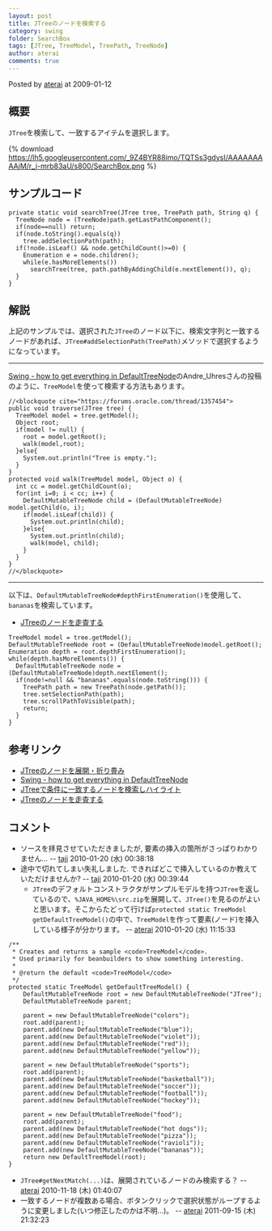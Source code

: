 ```yaml
---
layout: post
title: JTreeのノードを検索する
category: swing
folder: SearchBox
tags: [JTree, TreeModel, TreePath, TreeNode]
author: aterai
comments: true
---
```


Posted by [aterai](http://terai.xrea.jp/aterai.html) at 2009-01-12

## 概要
`JTree`を検索して、一致するアイテムを選択します。

{% download https://lh5.googleusercontent.com/_9Z4BYR88imo/TQTSs3gdysI/AAAAAAAAAjM/r_j-mrb83aU/s800/SearchBox.png %}

## サンプルコード
<pre class="prettyprint"><code>private static void searchTree(JTree tree, TreePath path, String q) {
  TreeNode node = (TreeNode)path.getLastPathComponent();
  if(node==null) return;
  if(node.toString().equals(q))
    tree.addSelectionPath(path);
  if(!node.isLeaf() &amp;&amp; node.getChildCount()&gt;=0) {
    Enumeration e = node.children();
    while(e.hasMoreElements())
      searchTree(tree, path.pathByAddingChild(e.nextElement()), q);
  }
}
</code></pre>

## 解説
上記のサンプルでは、選択された`JTree`のノード以下に、検索文字列と一致するノードがあれば、`JTree#addSelectionPath(TreePath)`メソッドで選択するようになっています。

- - - -
[Swing - how to get everything in DefaultTreeNode](https://forums.oracle.com/thread/1357454)のAndre_Uhresさんの投稿のように、`TreeModel`を使って検索する方法もあります。

<pre class="prettyprint"><code>//&lt;blockquote cite="https://forums.oracle.com/thread/1357454"&gt;
public void traverse(JTree tree) {
  TreeModel model = tree.getModel();
  Object root;
  if(model != null) {
    root = model.getRoot();
    walk(model,root);
  }else{
    System.out.println("Tree is empty.");
  }
}
protected void walk(TreeModel model, Object o) {
  int cc = model.getChildCount(o);
  for(int i=0; i &lt; cc; i++) {
    DefaultMutableTreeNode child = (DefaultMutableTreeNode) model.getChild(o, i);
    if(model.isLeaf(child)) {
      System.out.println(child);
    }else{
      System.out.println(child);
      walk(model, child);
    }
  }
}
//&lt;/blockquote&gt;
</code></pre>

- - - -
以下は、`DefaultMutableTreeNode#depthFirstEnumeration()`を使用して、`bananas`を検索しています。

- [JTreeのノードを走査する](http://terai.xrea.jp/Swing/TraverseAllNodes.html)

<!-- dummy comment line for breaking list -->

<pre class="prettyprint"><code>TreeModel model = tree.getModel();
DefaultMutableTreeNode root = (DefaultMutableTreeNode)model.getRoot();
Enumeration depth = root.depthFirstEnumeration();
while(depth.hasMoreElements()) {
  DefaultMutableTreeNode node = (DefaultMutableTreeNode)depth.nextElement();
  if(node!=null &amp;&amp; "bananas".equals(node.toString())) {
    TreePath path = new TreePath(node.getPath());
    tree.setSelectionPath(path);
    tree.scrollPathToVisible(path);
    return;
  }
}
</code></pre>

## 参考リンク
- [JTreeのノードを展開・折り畳み](http://terai.xrea.jp/Swing/ExpandAllNodes.html)
- [Swing - how to get everything in DefaultTreeNode](https://forums.oracle.com/thread/1357454)
- [JTreeで条件に一致するノードを検索しハイライト](http://terai.xrea.jp/Swing/TreeNodeHighlightSearch.html)
- [JTreeのノードを走査する](http://terai.xrea.jp/Swing/TraverseAllNodes.html)

<!-- dummy comment line for breaking list -->

## コメント
- ソースを拝見させていただきましたが, 要素の挿入の箇所がさっぱりわかりません... -- [taji](http://terai.xrea.jp/taji.html) 2010-01-20 (水) 00:38:18
- 途中で切れてしまい失礼しました. できればどこで挿入しているのか教えていただけませんか? -- [taji](http://terai.xrea.jp/taji.html) 2010-01-20 (水) 00:39:44
    - `JTree`のデフォルトコンストラクタがサンプルモデルを持つ`JTree`を返しているので、`%JAVA_HOME%\src.zip`を展開して、`JTree()`を見るのがよいと思います。そこからたどって行けば`protected static TreeModel getDefaultTreeModel()`の中で、`TreeModel`を作って要素(ノード)を挿入している様子が分かります。 -- [aterai](http://terai.xrea.jp/aterai.html) 2010-01-20 (水) 11:15:33

<!-- dummy comment line for breaking list -->

<pre class="prettyprint"><code>/**
 * Creates and returns a sample &lt;code&gt;TreeModel&lt;/code&gt;.
 * Used primarily for beanbuilders to show something interesting.
 *
 * @return the default &lt;code&gt;TreeModel&lt;/code&gt;
 */
protected static TreeModel getDefaultTreeModel() {
    DefaultMutableTreeNode root = new DefaultMutableTreeNode("JTree");
    DefaultMutableTreeNode parent;

    parent = new DefaultMutableTreeNode("colors");
    root.add(parent);
    parent.add(new DefaultMutableTreeNode("blue"));
    parent.add(new DefaultMutableTreeNode("violet"));
    parent.add(new DefaultMutableTreeNode("red"));
    parent.add(new DefaultMutableTreeNode("yellow"));

    parent = new DefaultMutableTreeNode("sports");
    root.add(parent);
    parent.add(new DefaultMutableTreeNode("basketball"));
    parent.add(new DefaultMutableTreeNode("soccer"));
    parent.add(new DefaultMutableTreeNode("football"));
    parent.add(new DefaultMutableTreeNode("hockey"));

    parent = new DefaultMutableTreeNode("food");
    root.add(parent);
    parent.add(new DefaultMutableTreeNode("hot dogs"));
    parent.add(new DefaultMutableTreeNode("pizza"));
    parent.add(new DefaultMutableTreeNode("ravioli"));
    parent.add(new DefaultMutableTreeNode("bananas"));
    return new DefaultTreeModel(root);
}
</code></pre>

- `JTree#getNextMatch(...)`は、展開されているノードのみ検索する？ -- [aterai](http://terai.xrea.jp/aterai.html) 2010-11-18 (木) 01:40:07
- 一致するノードが複数ある場合、ボタンクリックで選択状態がループするように変更しました(いつ修正したのかは不明...)。 -- [aterai](http://terai.xrea.jp/aterai.html) 2011-09-15 (木) 21:32:23

<!-- dummy comment line for breaking list -->

